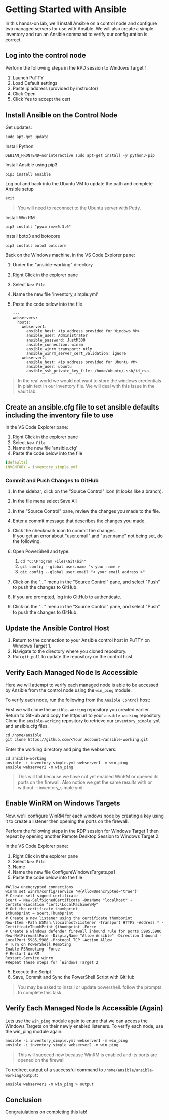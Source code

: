 # Getting Started with Ansible

In this hands-on lab, we'll install Ansible on a control node and configure two managed servers for use with Ansible. We will also create a simple inventory and run an Ansible command to verify our configuration is correct.

## Log into the control node

Perform the following steps in the RPD session to Windows Target 1

1. Launch PuTTY
1. Load Default settings
1. Paste ip address (provided by instructor)
1. Click Open
1. Click Yes to accept the cert

## Install Ansible on the Control Node

Get updates:

```
sudo apt-get update
```

Install Python

```
DEBIAN_FRONTEND=noninteractive sudo apt-get install -y python3-pip
```

Install Ansible using pip3

```
pip3 install ansible
```

Log out and back into the Ubuntu VM to update the path and complete Ansible setup

```
exit
```

> You will need to reconnect to the Ubuntu server with Putty.

Install Win RM

```
pip3 install "pywinrm>=0.3.0"
```

Install boto3 and botocore

```
pip3 install boto3 botocore
```

Back on the Windows machine, in the VS Code Explorer pane:

1. Under the "ansible-working" directory
2. Right Click in the explorer pane
3. Select `New File`
4. Name the new file 'inventory_simple.yml'
5. Paste the code below into the file

    ```
    ---
    webservers:
      hosts:
        webserver1:
          ansible_host: <ip address provided for Windows VM>
          ansible_user: Administrator
          ansible_password: JustM300
          ansible_connection: winrm
          ansible_winrm_transport: ntlm
          ansible_winrm_server_cert_validation: ignore
        webserver2:
          ansible_host: <ip address provided for Ubuntu VM>
          ansible_user: ubuntu
          ansible_ssh_private_key_file: /home/ubuntu/.ssh/id_rsa
    ```
          
> In the real world we would not want to store the windows credentials in plain text in our inventory file. We will deal with this issue in the vault lab.    
 
 ## Create an ansible.cfg file to set ansible defaults including the inventory file to use
 
 In the VS Code Explorer pane:

1. Right Click in the explorer pane
1. Select `New File`
1. Name the new file 'ansible.cfg'
1. Paste the code below into the file

```yaml
[defaults]
INVENTORY = inventory_simple.yml
```

### Commit and Push Changes to GitHub

1. In the sidebar, click on the "Source Control" icon (it looks like a branch).
2. In the file menu select Save All
3. In the "Source Control" pane, review the changes you made to the file.
4. Enter a commit message that describes the changes you made.
5. Click the checkmark icon to commit the changes.   
If you get an error about "user.email" and "user.name" not being set, do the following. 

1. Open PowerShell and type: 
   1. `cd "C:\Program Files\Git\bin"`
   2. `git config --global user.name "< your name >`
   3. `git config --global user.email "< your email address >"`
7. Click on the "..." menu in the "Source Control" pane, and select "Push" to push the changes to GitHub.
8. If you are prompted, log into GitHub to authenticate.

7. Click on the "..." menu in the "Source Control" pane, and select "Push" to push the changes to GitHub.

## Update the Ansible Control Host

1. Return to the connection to your Ansible control host in PuTTY on Windows Target 1.
2. Navigate to the directory where you cloned repository.
3. Run `git pull` to update the repository on the control host.

## Verify Each Managed Node Is Accessible

Here we will attempt to verify each managed node is able to be accessed by Ansible from the control node using the `win_ping` module.

To verify each node, run the following from the `Ansible Control` host:

First we will clone the `ansible-working` repository you created earlier. Return to GitHub and copy the https url to your `ansible-working` repository. Clone the `ansible-working` repository to retrieve our `inventory_simple.yml` and ansible.cfg files.

```
cd /home/ansible
git clone https://github.com/<Your Account>/ansible-working.git
```

Enter the working directory and ping the webservers:

```
cd ansible-working
ansible -i inventory_simple.yml webserver1 -m win_ping 
ansible webserver2 -m win_ping 
```

> This will fail because we have not yet enabled WinRM or opened its ports on the firewall. Also notice we get the same results with or without -i inventory_simple.yml
  
## Enable WinRM on Windows Targets

Now, we'll configure WinRM for each windows node by creating a key using it to create a listener then opening the ports on the firewall.

Perform the following steps in the RDP session for Windows Target 1 then repeat by opening another Remote Desktop Session to Windows Target 2.

In the VS Code Explorer pane:

1. Right Click in the explorer pane
1. Select `New File`
1. Name
1. Name the new file ConfigureWindowsTargets.ps1
1. Paste the code below into the file

  ```
  #Allow unencrypted connections
  winrm set winrm/config/service '@{AllowUnencrypted="true"}'
  # Create self-signed certificate
  $cert = New-SelfSignedCertificate -DnsName "localhost" -CertStoreLocation "cert:\LocalMachine\My"
  # Get the certificate thumbprint
  $thumbprint = $cert.Thumbprint
  # Create a new listener using the certificate thumbprint
  New-Item -Path WSMan:\localhost\Listener -Transport HTTPS -Address * -CertificateThumbPrint $thumbprint -Force
  # Create a windows defender firewall inbound rule for ports 5985,5986
  New-NetFirewallRule -DisplayName "Allow Ansible" -Direction Inbound -LocalPort 5985,5986 -Protocol TCP -Action Allow
  # Turn on PowerShell Remoting
  Enable-PSRemoting -Force
  # Restart WinRM
  Restart-Service winrm
  #Repeat these steps for `Windows Target 2
  ```
    
5. Execute the Script 
1. Save, Commit and Sync the PowerShell Script with GitHub

> You may be asked to install or update powershell. follow the prompts to complete this task

## Verify Each Managed Node Is Accessible (Again)

Lets use the `win_ping` module again to enure that we can access the Windows Targets on their newly enabled listeners.
To verify each node, use the win_ping module again:

  ```
  ansible -i inventory_simple.yml webserver1 -m win_ping 
  ansible -i inventory_simple webserver2 -m win_ping 
  ```

  > This will succeed now because WinRM is enabled and its ports are opened on the firewall

  To redirect output of a successful command to `/home/ansible/ansible-working/output`:

  ```
  ansible webserver1 -m win_ping > output 
  ```

## Conclusion

  Congratulations on completing this lab!
